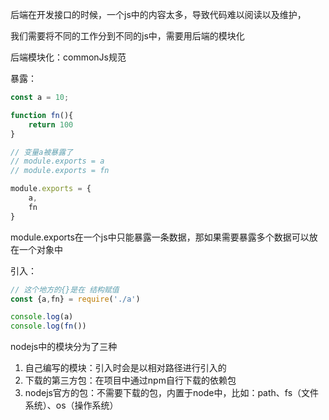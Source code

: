 后端在开发接口的时候，一个js中的内容太多，导致代码难以阅读以及维护，

我们需要将不同的工作分到不同的js中，需要用后端的模块化

后端模块化：commonJs规范

暴露：

```js
const a = 10;

function fn(){
    return 100
}

// 变量a被暴露了
// module.exports = a
// module.exports = fn

module.exports = {
    a,
    fn
}
```

module.exports在一个js中只能暴露一条数据，那如果需要暴露多个数据可以放在一个对象中

引入：

```js
// 这个地方的{}是在 结构赋值
const {a,fn} = require('./a')

console.log(a)
console.log(fn())
```

nodejs中的模块分为了三种

1. 自己编写的模块：引入时会是以相对路径进行引入的
2. 下载的第三方包：在项目中通过npm自行下载的依赖包
3. nodejs官方的包：不需要下载的包，内置于node中，比如：path、fs（文件系统）、os（操作系统）

